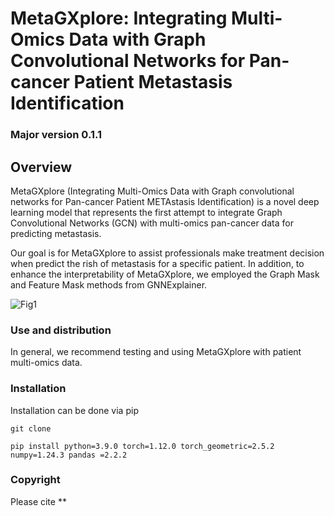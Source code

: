 # MetaGXplore: Integrating Multi-Omics Data with Graph Convolutional Networks for Pan-cancer Patient Metastasis Identification
### Major version 0.1.1
## Overview 
MetaGXplore (Integrating Multi-Omics Data with Graph convolutional networks for Pan-cancer Patient METAstasis Identification) is a novel deep learning model that represents the first attempt to integrate Graph Convolutional Networks (GCN) with multi-omics pan-cancer data for predicting metastasis. 

Our goal is for MetaGXplore to assist professionals make treatment decision when predict the rish of metastasis for a specific patient. In addition, to enhance the interpretability of MetaGXplore, we employed the Graph Mask and Feature Mask methods from GNNExplainer. 

![Fig1](https://github.com/TJiangBio/MOGIMETA/assets/51648159/e2b4c885-af26-4b9c-968a-0333d91edf99)

### Use and distribution
In general, we recommend testing and using MetaGXplore with  patient multi-omics data.

### Installation
Installation can be done via pip
  
  ```
  git clone
 ```
  
  ```
  pip install python=3.9.0 torch=1.12.0 torch_geometric=2.5.2 numpy=1.24.3 pandas =2.2.2
```

### Copyright

Please cite ** 

